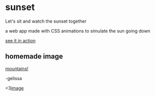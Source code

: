 # sunset

Let's sit and watch the sunset together

a web app made with CSS animations to simulate the sun going down

[see it in action](https://codepen.io/jellyKidCodes/full/WNvaPoX)

## homemade image
[mountains!](https://user-images.githubusercontent.com/37284788/112424081-2a12da00-8d0a-11eb-8fcd-8059120fe12f.png)


-gelissa



<3[image](https://user-images.githubusercontent.com/37284788/112424081-2a12da00-8d0a-11eb-8fcd-8059120fe12f.png)




